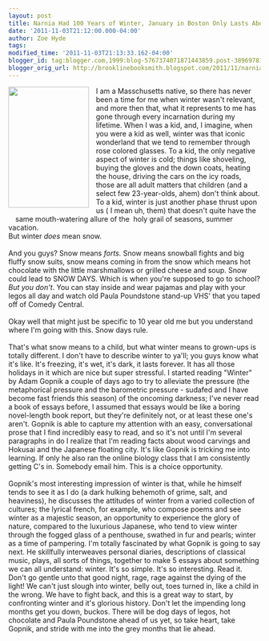 ```yaml
---
layout: post
title: Narnia Had 100 Years of Winter, January in Boston Only Lasts About 40-50, Max.
date: '2011-11-03T21:12:00.000-04:00'
author: Zoe Hyde
tags: 
modified_time: '2011-11-03T21:13:33.162-04:00'
blogger_id: tag:blogger.com,1999:blog-5767374071871443859.post-3896978188873585807
blogger_orig_url: http://brooklinebooksmith.blogspot.com/2011/11/narnia-had-100-years-of-winter-january.html
---
```


<div class="separator" style="border-bottom: medium none; border-left: medium none; border-right: medium none; border-top: medium none; clear: both; text-align: left;"><a href="http://blog.thecanadianencyclopedia.com/blog/wp-content/uploads/2011/10/gopnik-cover.jpg" imageanchor="1" style="clear: left; cssfloat: left; float: left; margin-bottom: 1em; margin-right: 1em;"><img border="0" height="241" src="http://blog.thecanadianencyclopedia.com/blog/wp-content/uploads/2011/10/gopnik-cover.jpg" width="161" /></a><a href="http://blog.thecanadianencyclopedia.com/blog/wp-content/uploads/2011/10/gopnik-cover.jpg" imageanchor="1" style="clear: left; float: left; margin-bottom: 1em; margin-right: 1em;"></a>I am a Masschusetts native, so there has never been a time for me when winter wasn't relevant, and more then that, what it represents to me has gone through every incarnation during my lifetime. When I was a kid, and, I imagine, when you were a kid as well, winter was that iconic wonderland that we tend to remember through rose colored glasses. To a kid, the only negative aspect of winter is cold; things like shoveling, buying the gloves and the down coats, heating the house, driving the cars on the icy roads, those are all adult matters that children (and a select few 23-year-olds, ahem)&nbsp;don't think about. To a kid, winter is just another phase thrust upon us (&nbsp;I mean uh, them)&nbsp;that doesn't quite have the same mouth-watering allure of the&nbsp; holy grail of seasons, summer vacation. </div><div class="separator" style="border-bottom: medium none; border-left: medium none; border-right: medium none; border-top: medium none; clear: both; text-align: left;">But winter <em>does</em> mean snow. </div><div class="separator" style="clear: both; text-align: left;"><br /></div><div style="border-bottom: medium none; border-left: medium none; border-right: medium none; border-top: medium none; clear: both; text-align: left;">And you guys? Snow means <em>forts. </em>Snow means snowball fights and big fluffy snow suits, snow means coming in from the snow which means hot chocolate with the little marshmallows or grilled cheese and soup. Snow could lead to SNOW DAYS. Which is when you're supposed to go to school? <em>But you don't</em>. You can stay inside and wear pajamas and play with your legos all day and watch old Paula Poundstone stand-up&nbsp;VHS' that you taped off of Comedy Central.</div><div style="border-bottom: medium none; border-left: medium none; border-right: medium none; border-top: medium none; clear: both; text-align: left;"><br /></div><div style="border-bottom: medium none; border-left: medium none; border-right: medium none; border-top: medium none; clear: both; text-align: left;">Okay well that might just be specific to 10 year old me but you understand where I'm going with this. Snow days rule.</div><div style="border-bottom: medium none; border-left: medium none; border-right: medium none; border-top: medium none; clear: both; text-align: left;"><br /></div><div style="border-bottom: medium none; border-left: medium none; border-right: medium none; border-top: medium none; clear: both; text-align: left;">That's what snow means to a child, but what winter means to&nbsp;grown-ups is totally different. I don't have to describe winter to ya'll; you guys know what it's like. It's freezing, it's wet, it's dark, it lasts forever. It has all those holidays in it which are nice but super stressful. I started reading "Winter" by Adam Gopnik a couple of days ago to try to alleviate the pressure (the metaphorical pressure and the barometric pressure - sudafed and I have become fast friends this season) of the oncoming darkness; I've never read a book of essays before, I assumed that essays would be&nbsp;like a boring novel-length book report,&nbsp;but they're definitely not, or at least these one's aren't. Gopnik is able to capture my attention with an easy, conversational prose that I find incredibly easy to read, and so it's not until I'm several paragraphs in do I realize that I'm reading facts about wood carvings and Hokusai and the Japanese floating city. It's like Gopnik is tricking me into learning. If only he also ran the online biology class that I am consistently getting C's in. Somebody email him. This is a choice opportunity. </div><div style="border-bottom: medium none; border-left: medium none; border-right: medium none; border-top: medium none; clear: both; text-align: left;"><br /></div><div style="border-bottom: medium none; border-left: medium none; border-right: medium none; border-top: medium none; clear: both; text-align: left;">Gopnik's most interesting impression of winter is that, while he himself tends to see it as I do (a dark hulking behemoth of grime, salt, and heaviness),&nbsp;he&nbsp;discusses the attitudes of winter&nbsp;from a varied collection of cultures; the lyrical french, for example, who compose poems and see winter as a majestic season, an opportunity to experience the glory of nature, compared to the luxurious Japanese, who tend to view winter through the fogged glass of a penthouse, swathed in fur and pearls; winter as a time of pampering. I'm totally fascinated by what Gopnik is going to say next. He skillfully interweaves personal diaries, descriptions of classical music, plays, all sorts of things, together to make 5 essays about something we can all understand: winter. It's so simple. It's so interesting. Read it. Don't go gentle unto that good night, rage, rage against the dying of the light! We can't just slough into winter, belly out, toes turned in, like a child in the wrong. We have to fight back, and this is a great way to start, by confronting winter and it's glorious history. Don't let the impending long months get you down, buckos. There will be dog days of legos, hot chocolate&nbsp;and Paula Poundstone ahead of us yet, so take heart, take Gopnik, and stride with me into the grey months&nbsp;that lie ahead.&nbsp;</div><div style="text-align: left;"></div>